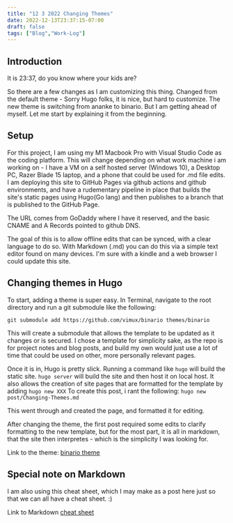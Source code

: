```yaml
---
title: "12 3 2022 Changing Themes"
date: 2022-12-13T23:37:15-07:00
draft: false
tags: ["Blog","Work-Log"]
---
```


## Introduction
It is 23:37, do you know where your kids are?

So there are a few changes as I am customizing this thing. Changed from the default theme - Sorry Hugo folks, it is nice, but hard to customize. The new theme is switching from ananke to binario. But I am getting ahead of myself. Let me start by explaining it from the beginning.

## Setup
For this project, I am using my M1 Macbook Pro with Visual Studio Code as the coding platform. This will change depending on what work machine i am working on - I have a VM on a self hosted server (Windows 10), a Desktop PC, Razer Blade 15 laptop, and a phone that could be used for .md file edits. I am deploying this site to GitHub Pages via github actions and github environments, and have a rudementary pipeline in place that builds the site's static pages using Hugo(Go lang) and then publishes to a branch that is published to the GitHub Page.

The URL comes from GoDaddy where I have it reserved, and the basic CNAME and A Records pointed to github DNS.

The goal of this is to allow offline edits that can be synced, with a clear language to do so. With Markdown (.md) you can do this via a simple text editor found on many devices. I'm sure with a kindle and a web browser I could update this site.

## Changing themes in Hugo
To start, adding a theme is super easy. In Terminal, navigate to the root directory and run a git submodule like the following:

`git submodule add https://github.com/vimux/binario themes/binario`

This will create a submodule that allows the template to be updated as it changes or is secured. I chose a template for simplicity sake, as the repo is for project notes and blog posts, and build my own would just use a lot of time that could be used on other, more personally relevant pages.

Once it is in, Hugo is pretty slick. Running a command like `hugo` will build the static site. `hugo server` will build the site and then host it on local host. It also allows the creation of site pages that are formatted for the template by adding `hugo new XXX`
To create this post, i rant the following:
`hugo new post/Changing-Themes.md`

This went through and created the page, and formatted it for editing.

After changing the theme, the first post required some edits to clarify formatting to the new template, but for the most part, it is all in markdown, that the site then interpretes - which is the simplicity I was looking for.

Link to the theme:
[binario theme](https://themes.gohugo.io/themes/binario/)

## Special note on Markdown
I am also using this cheat sheet, which I may make as a post here just so that we can all have a cheat sheet. :)

Link to Markdown [cheat sheet](https://www.markdownguide.org/cheat-sheet/)
